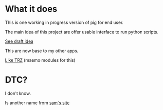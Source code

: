 What it does
============


This is one working in progress version of pig for end user.

The main idea of this project are offer usable interface to 
run python scripts.

[See draft idea](https://gist.github.com/2507429)

This are now base to my other apps.

[Like TRZ](https://github.com/hugosenari/TRZ) (maemo modules for this)


DTC?
====

I don't know.

Is another name from [sam's site](http://sam.zoy.org/fun/dtc/)


